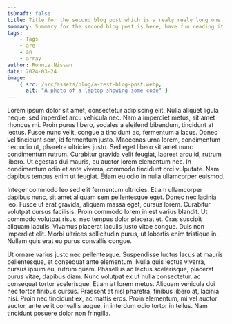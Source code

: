 ```yaml
---
isDraft: false
title: Title for the second blog post which is a realy realy long one for test purposes
summary: Summary for the second blog post is here, have fun reading it all and enjoy the rest of your day
tags:
    - Tags
    - are
    - an
    - array
author: Ronnie Nissan
date: 2024-03-24
image:
    { src: /src/assets/blog/a-test-blog-post.webp,
      alt: "A photo of a laptop showing some code" }
---
```




Lorem ipsum dolor sit amet, consectetur adipiscing elit. Nulla aliquet ligula
neque, sed imperdiet arcu vehicula nec. Nam a imperdiet metus, sit amet rhoncus
mi. Proin purus libero, sodales a eleifend bibendum, tincidunt at lectus. Fusce
nunc velit, congue a tincidunt ac, fermentum a lacus. Donec vel tincidunt sem, id
fermentum justo. Maecenas urna lorem, condimentum nec odio ut, pharetra ultricies
justo. Sed eget libero sit amet nunc condimentum rutrum. Curabitur gravida velit
feugiat, laoreet arcu id, rutrum libero. Ut egestas dui mauris, eu auctor lorem
elementum nec. In condimentum odio et ante viverra, commodo tincidunt orci
vulputate. Nam dapibus tempus enim ut feugiat. Etiam eu odio in nulla ullamcorper
euismod.

Integer commodo leo sed elit fermentum ultricies. Etiam ullamcorper dapibus nunc,
sit amet aliquam sem pellentesque eget. Donec nec lacinia leo. Fusce ut erat
gravida, aliquam massa eget, cursus lorem. Curabitur volutpat cursus facilisis.
Proin commodo lorem in est varius blandit. Ut commodo volutpat risus, nec tempus
dolor placerat et. Cras suscipit aliquam iaculis. Vivamus placerat iaculis justo
vitae congue. Duis non imperdiet elit. Morbi ultrices sollicitudin purus, ut
lobortis enim tristique in. Nullam quis erat eu purus convallis congue.

Ut ornare varius justo nec pellentesque. Suspendisse luctus lacus at mauris
pellentesque, et consequat ante elementum. Nulla quis lectus viverra, cursus ipsum
eu, rutrum quam. Phasellus ac lectus scelerisque, placerat purus vitae, dapibus
diam. Nunc volutpat ex ut nulla consectetur, ac consequat tortor scelerisque.
Etiam at lorem metus. Aliquam vehicula dui nec tortor finibus cursus. Praesent at
nisl pharetra, finibus libero at, lacinia nisi. Proin nec tincidunt ex, ac mattis
eros. Proin elementum, mi vel auctor auctor, ante velit convallis augue, in
interdum odio tortor in tellus. Nam tincidunt posuere dolor non fringilla.